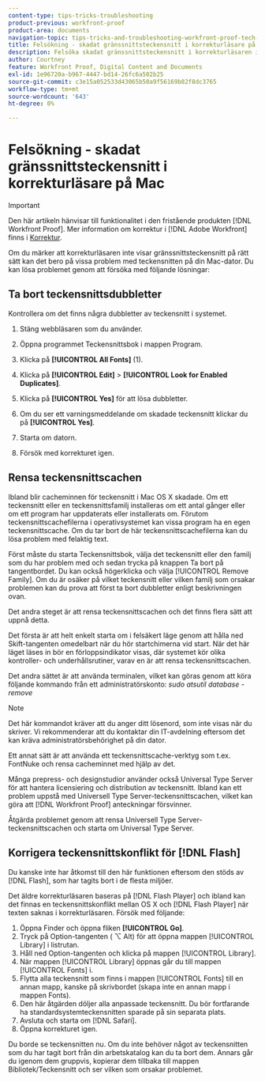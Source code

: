 ```yaml
---
content-type: tips-tricks-troubleshooting
product-previous: workfront-proof
product-area: documents
navigation-topic: tips-tricks-and-troubleshooting-workfront-proof-tech-corner
title: Felsökning - skadat gränssnittsteckensnitt i korrekturläsare på Mac
description: Felsöka skadat gränssnittsteckensnitt i korrekturläsaren i Mac
author: Courtney
feature: Workfront Proof, Digital Content and Documents
exl-id: 1e96720a-b967-4447-bd14-26fc6a502b25
source-git-commit: c3e15a052533d43065b50a9f56169b82f8dc3765
workflow-type: tm+mt
source-wordcount: '643'
ht-degree: 0%

---
```


# Felsökning - skadat gränssnittsteckensnitt i korrekturläsare på Mac

>[!IMPORTANT]
>
>Den här artikeln hänvisar till funktionalitet i den fristående produkten [!DNL Workfront Proof]. Mer information om korrektur i [!DNL Adobe Workfront] finns i [Korrektur](../../../review-and-approve-work/proofing/proofing.md).

Om du märker att korrekturläsaren inte visar gränssnittsteckensnitt på rätt sätt kan det bero på vissa problem med teckensnitten på din Mac-dator. Du kan lösa problemet genom att försöka med följande lösningar:

## Ta bort teckensnittsdubbletter

Kontrollera om det finns några dubbletter av teckensnitt i systemet.

1. Stäng webbläsaren som du använder.
1. Öppna programmet Teckensnittsbok i mappen Program.
1. Klicka på **[!UICONTROL All Fonts]** (1).
1. Klicka på **[!UICONTROL Edit]** > **[!UICONTROL Look for Enabled Duplicates]**.

1. Klicka på **[!UICONTROL Yes]** för att lösa dubbletter.
1. Om du ser ett varningsmeddelande om skadade teckensnitt klickar du på **[!UICONTROL Yes]**.
1. Starta om datorn.
1. Försök med korrekturet igen.

## Rensa teckensnittscachen

Ibland blir cacheminnen för teckensnitt i Mac OS X skadade. Om ett teckensnitt eller en teckensnittsfamilj installeras om ett antal gånger eller om ett program har uppdaterats eller installerats om. Förutom teckensnittscachefilerna i operativsystemet kan vissa program ha en egen teckensnittscache. Om du tar bort de här teckensnittscachefilerna kan du lösa problem med felaktig text.

Först måste du starta Teckensnittsbok, välja det teckensnitt eller den familj som du har problem med och sedan trycka på knappen Ta bort på tangentbordet. Du kan också högerklicka och välja [!UICONTROL Remove Family]. Om du är osäker på vilket teckensnitt eller vilken familj som orsakar problemen kan du prova att först ta bort dubbletter enligt beskrivningen ovan.

Det andra steget är att rensa teckensnittscachen och det finns flera sätt att uppnå detta.

Det första är att helt enkelt starta om i felsäkert läge genom att hålla ned Skift-tangenten omedelbart när du hör startchimerna vid start. När det här läget läses in bör en förloppsindikator visas, där systemet kör olika kontroller- och underhållsrutiner, varav en är att rensa teckensnittscachen.

Det andra sättet är att använda terminalen, vilket kan göras genom att köra följande kommando från ett administratörskonto: *sudo atsutil database -remove*

>[!NOTE]
>
>Det här kommandot kräver att du anger ditt lösenord, som inte visas när du skriver. Vi rekommenderar att du kontaktar din IT-avdelning eftersom det kan kräva administratörsbehörighet på din dator.

Ett annat sätt är att använda ett teckensnittscache-verktyg som t.ex. FontNuke och rensa cacheminnet med hjälp av det.

Många prepress- och designstudior använder också Universal Type Server för att hantera licensiering och distribution av teckensnitt. Ibland kan ett problem uppstå med Universell Type Server-teckensnittscachen, vilket kan göra att [!DNL Workfront Proof] anteckningar försvinner.

Åtgärda problemet genom att rensa Universell Type Server-teckensnittscachen och starta om Universal Type Server.

## Korrigera teckensnittskonflikt för [!DNL Flash]

Du kanske inte har åtkomst till den här funktionen eftersom den stöds av [!DNL Flash], som har tagits bort i de flesta miljöer.

Det äldre korrekturläsaren baseras på [!DNL Flash Player] och ibland kan det finnas en teckensnittskonflikt mellan OS X och [!DNL Flash Player] när texten saknas i korrekturläsaren. Försök med följande:

1. Öppna Finder och öppna fliken **[!UICONTROL Go]**.
1. Tryck på Option-tangenten ( ⌥ Alt) för att öppna mappen [!UICONTROL Library] i listrutan.
1. Håll ned Option-tangenten och klicka på mappen [!UICONTROL Library].
1. När mappen [!UICONTROL Library] öppnas går du till mappen [!UICONTROL Fonts] i.
1. Flytta alla teckensnitt som finns i mappen [!UICONTROL Fonts] till en annan mapp, kanske på skrivbordet (skapa inte en annan mapp i mappen Fonts).
1. Den här åtgärden döljer alla anpassade teckensnitt. Du bör fortfarande ha standardsystemteckensnitten sparade på sin separata plats.
1. Avsluta och starta om [!DNL Safari].
1. Öppna korrekturet igen.

Du borde se teckensnitten nu. Om du inte behöver något av teckensnitten som du har tagit bort från din arbetskatalog kan du ta bort dem. Annars går du igenom dem gruppvis, kopierar dem tillbaka till mappen Bibliotek/Teckensnitt och ser vilken som orsakar problemet.
